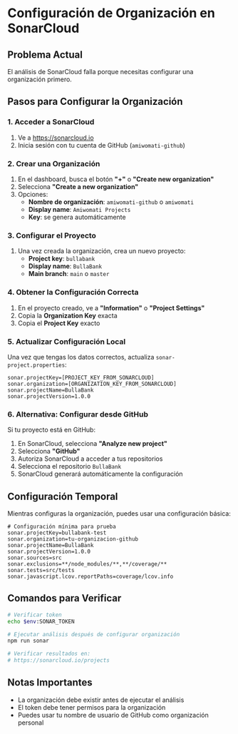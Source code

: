 # Configuración de Organización en SonarCloud

## Problema Actual

El análisis de SonarCloud falla porque necesitas configurar una organización primero.

## Pasos para Configurar la Organización

### 1. Acceder a SonarCloud

1. Ve a https://sonarcloud.io
2. Inicia sesión con tu cuenta de GitHub (`amiwomati-github`)

### 2. Crear una Organización

1. En el dashboard, busca el botón **"+"** o **"Create new organization"**
2. Selecciona **"Create a new organization"**
3. Opciones:
   - **Nombre de organización**: `amiwomati-github` o `amiwomati`
   - **Display name**: `Amiwomati Projects`
   - **Key**: se genera automáticamente

### 3. Configurar el Proyecto

1. Una vez creada la organización, crea un nuevo proyecto:
   - **Project key**: `bullabank`
   - **Display name**: `BullaBank`
   - **Main branch**: `main` o `master`

### 4. Obtener la Configuración Correcta

1. En el proyecto creado, ve a **"Information"** o **"Project Settings"**
2. Copia la **Organization Key** exacta
3. Copia el **Project Key** exacto

### 5. Actualizar Configuración Local

Una vez que tengas los datos correctos, actualiza `sonar-project.properties`:

```properties
sonar.projectKey=[PROJECT_KEY_FROM_SONARCLOUD]
sonar.organization=[ORGANIZATION_KEY_FROM_SONARCLOUD]
sonar.projectName=BullaBank
sonar.projectVersion=1.0.0
```

### 6. Alternativa: Configurar desde GitHub

Si tu proyecto está en GitHub:

1. En SonarCloud, selecciona **"Analyze new project"**
2. Selecciona **"GitHub"**
3. Autoriza SonarCloud a acceder a tus repositorios
4. Selecciona el repositorio `BullaBank`
5. SonarCloud generará automáticamente la configuración

## Configuración Temporal

Mientras configuras la organización, puedes usar una configuración básica:

```properties
# Configuración mínima para prueba
sonar.projectKey=bullabank-test
sonar.organization=tu-organizacion-github
sonar.projectName=BullaBank
sonar.projectVersion=1.0.0
sonar.sources=src
sonar.exclusions=**/node_modules/**,**/coverage/**
sonar.tests=src/tests
sonar.javascript.lcov.reportPaths=coverage/lcov.info
```

## Comandos para Verificar

```bash
# Verificar token
echo $env:SONAR_TOKEN

# Ejecutar análisis después de configurar organización
npm run sonar

# Verificar resultados en:
# https://sonarcloud.io/projects
```

## Notas Importantes

- La organización debe existir antes de ejecutar el análisis
- El token debe tener permisos para la organización
- Puedes usar tu nombre de usuario de GitHub como organización personal
